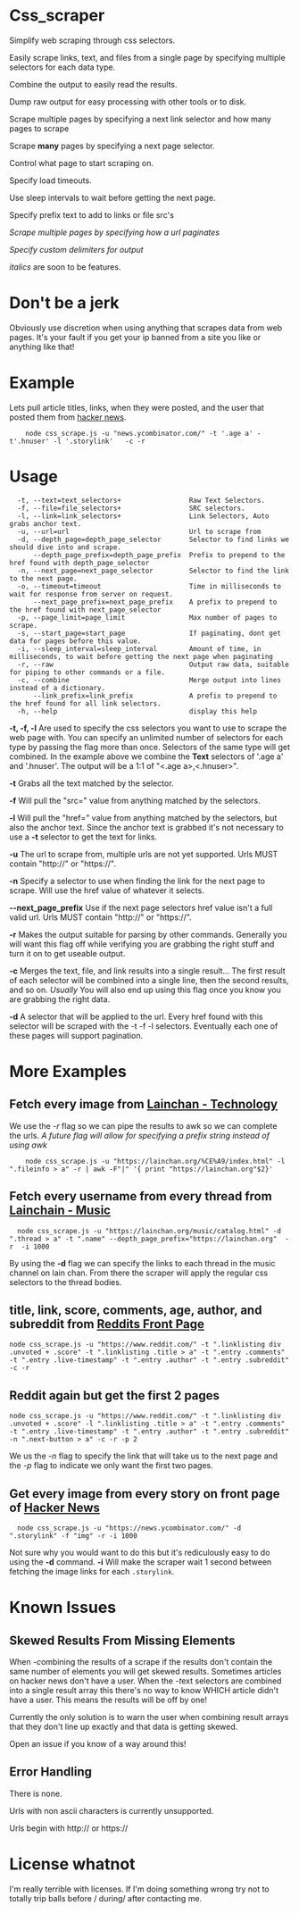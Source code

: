 # Css_scraper
Simplify web scraping through css selectors.

Easily scrape links, text, and files from a single page by specifying multiple selectors for each data type.

Combine the output to easily read the results.

Dump raw output for easy processing with other tools or to disk.

Scrape multiple pages by specifying a next link selector and how many pages to scrape

Scrape **many** pages by specifying a next page selector.

Control what page to start scraping on.

Specify load timeouts.

Use sleep intervals to wait before getting the next page.

Specify prefix  text to add to links or file src's

_Scrape multiple pages by specifying how a url paginates_

_Specify custom delimiters for output_

_italics_ are soon to be features.

# Don't be a jerk 

Obviously use discretion when using anything that scrapes data from web pages.
It's your fault if you get your ip banned from a site you like or anything like that!

# Example

Lets pull article titles, links, when they were posted, and the user that posted them from [hacker news](news.ycombinator.com).

```
    node css_scrape.js -u "news.ycombinator.com/" -t '.age a' -t'.hnuser' -l '.storylink'   -c -r
```

# Usage
```
  -t, --text=text_selectors+                 Raw Text Selectors.
  -f, --file=file_selectors+                 SRC selectors.
  -l, --link=link_selectors+                 Link Selectors, Auto grabs anchor text.
  -u, --url=url                              Url to scrape from
  -d, --depth_page=depth_page_selector       Selector to find links we should dive into and scrape.
      --depth_page_prefix=depth_page_prefix  Prefix to prepend to the href found with depth_page_selector
  -n, --next_page=next_page_selector         Selector to find the link to the next page.
  -o, --timeout=timeout                      Time in milliseconds to wait for response from server on request.
      --next_page_prefix=next_page_prefix    A prefix to prepend to the href found with next_page_selector
  -p, --page_limit=page_limit                Max number of pages to scrape.
  -s, --start_page=start_page                If paginating, dont get data for pages before this value.
  -i, --sleep_interval=sleep_interval        Amount of time, in milliseconds, to wait before getting the next page when paginating
  -r, --raw                                  Output raw data, suitable for piping to other commands or a file.
  -c, --combine                              Merge output into lines instead of a dictionary.
      --link_prefix=link_prefix              A prefix to prepend to the href found for all link selectors.
  -h, --help                                 display this help

```

**-t, -f, -l** Are used to specify the css selectors you want to use to scrape the web page with.  You can specify an unlimited number of selectors for each type by passing the flag more than once.
Selectors of the same type will get combined.  In the example above we combine the **Text** selectors of '.age a' and '.hnuser'.  The output will be a 1:1 of "<.age a>,<.hnuser>".

**-t** Grabs all the text matched by the selector.

**-f** Will pull the "src=" value from anything matched by the selectors.

**-l** Will pull the "href=" value from anything matched by the selectors, but also the anchor text.
Since the anchor text is grabbed it's not necessary to use a **-t** selector to get the text for links.

**-u** The url to scrape from, multiple urls are not yet supported. Urls MUST contain "http://" or "https://".

**-n** Specify a selector to use when finding the link for the next page to scrape.  Will use the href value of whatever it selects.

**--next_page_prefix** Use if the next page selectors href value isn't a full valid url.  Urls MUST contain "http://" or "https://".

**-r** Makes the output suitable for parsing by other commands.  Generally you will want this flag off while verifying you are grabbing the right stuff and turn it on to get useable output.

**-c** Merges the text, file, and link results into a single result... The first result of each selector will be combined into a single line, then the second results, and so on.  _Usually_ You will also end up using this flag once you know you are grabbing the right data.

**-d** A selector that will be applied to the url.  Every href found with this selector will be scraped with the -t -f -l selectors.  Eventually each one of these pages will support pagination.


# More Examples

## Fetch every image from [Lainchan - Technology](https://lainchan.org/%CE%A9/index.html)

We use the *-r* flag so we can pipe the results to awk so we can complete the urls.
_A future flag will allow for specifying a prefix string instead of using awk_
```
    node css_scrape.js -u "https://lainchan.org/%CE%A9/index.html" -l ".fileinfo > a" -r | awk -F"|" '{ print "https://lainchan.org"$2}'
```

## Fetch every username from every thread from [Lainchain - Music](https://lainchan.org/music/catalog.html)
```
  node css_scrape.js -u "https://lainchan.org/music/catalog.html" -d ".thread > a" -t ".name" --depth_page_prefix="https://lainchan.org"  -r  -i 1000
```

By using the **-d** flag we can specify the links to each thread in the music channel on lain chan.
From there the scraper will apply the regular css selectors to the thread bodies.  

##  title, link, score, comments, age, author, and subreddit from [Reddits Front Page](https://www.reddit.com/)

```
node css_scrape.js -u "https://www.reddit.com/" -t ".linklisting div .unvoted + .score" -t ".linklisting .title > a" -t ".entry .comments" -t ".entry .live-timestamp" -t ".entry .author" -t ".entry .subreddit" -c -r
```

## Reddit again but get the first 2 pages 
```
node css_scrape.js -u "https://www.reddit.com/" -t ".linklisting div .unvoted + .score" -l ".linklisting .title > a" -t ".entry .comments" -t ".entry .live-timestamp" -t ".entry .author" -t ".entry .subreddit" -n ".next-button > a" -c -r -p 2
```
We us the *-n* flag to specify the link that will take us to the next page and the *-p* flag to indicate we only want the first two pages.

## Get every image from every story on front page of [Hacker News](https://news.ycombinator.com/)
```
  node css_scrape.js -u "https://news.ycombinator.com/" -d ".storylink" -f "img" -r -i 1000
```
Not sure why you would want to do this but it's rediculously easy to do using the **-d** command.
**-i** Will make the scraper wait 1 second between fetching the image links for each `.storylink`.

# Known Issues
## Skewed Results From Missing Elements
When *-c*ombining the results of a scrape if the results don't contain the same number of elements you will get skewed results.
Sometimes articles on hacker news don't have a user.  When the *-t*ext selectors are combined into a single result array this there's no way to know WHICH article didn't have a user.
This means the results will be off by one!

Currently the only solution is to warn the user when combining result arrays that they don't line up exactly and that data is getting skewed.

Open an issue if you know of a way around this!

## Error Handling
There is none.

Urls with non ascii characters is currently unsupported.  

Urls begin with http:// or https://


# License whatnot #
I'm really terrible with licenses.  If I'm doing something wrong try not to totally trip balls before / during/ after contacting me.